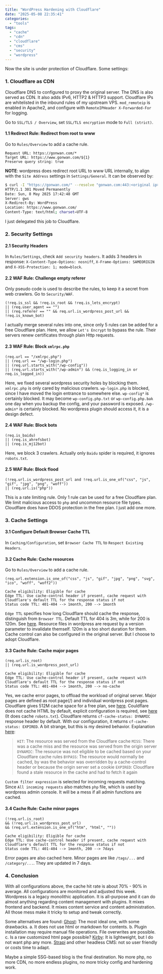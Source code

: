 ```yaml
---
title: "WordPress Hardening with Cloudflare"
date: "2025-05-08 22:35:41"
categories: 
  - "tools"
tags: 
  - "cache"
  - "cdn"
  - "cloudflare"
  - "cms"
  - "security"
  - "wordpress"
---
```


Now the site is under protection of Cloudflare. Some settings:

### 1. Cloudflare as CDN

Cloudflare DNS to configured to proxy the original server. The DNS is also served as CDN. It also adds IPv6, HTTP2 & HTTP3 support. Cloudflare IPs are whitelisted in the inbound rules of my upstream VPS. `mod_remoteip` is enabled in Apache2, and configure with `RemoteIPHeader X-Forwarded-For` for logging.

Go to `SSL/TLS / Overview`, set `SSL/TLS encryption` mode to `Full (strict)`.

#### 1.1 Redirect Rule: Redirect from root to www

Go to `Rules/Overview` to add a cache rule.

```
Request URL: https://gonwan.com/*
Target URL: https://www.gonwan.com/${1}
Preserve query string: true
```

**NOTE**: wordpress does redirect root URL to www URL internally, to align with the `Site Address` settings in `Settings/General`. It can be observed by:

```bash
$ curl -I "https://gonwan.com/" --resolve "gonwan.com:443:<original ip>"
HTTP/1.1 301 Moved Permanently
Date: Sun, 8 May 2025 17:42:48 GMT
Server: gws
X-Redirect-By: WordPress
Location: https://www.gonwan.com/
Content-Type: text/html; charset=UTF-8
```

I just delegated this job to Cloudflare.

### 2. Security Settings

#### 2.1 Security Headers

In `Rules/Settings`, check `Add security headers`. It adds 3 headers in response: `X-Content-Type-Options: nosniff`, `X-Frame-Options: SAMEORIGIN` and `X-XSS-Protection: 1; mode=block`.

#### 2.2 WAF Rule: Challenge empty referer

Only pseudo code is used to describe the rules, to keep it a secret from web crawlers. Go to `Security/WAF`.

```
(!req.is_ssl && !req.is_root && !req.is_lets_encrypt)
|| (req.user_agent == "")
|| (req.referer == "" && req.url.is_wordpress_post_url && !req.is_known_bot)
```

I actually merge several rules into one, since only 5 rules can be added for a free Cloudflare plan. Here, we allow `Let's Encrypt` to bypass the rule. Their servers renew certificates through plain Http requests.

#### 2.3 WAF Rule: Block `xmlrpc.php`

```
(req.url == "/xmlrpc.php")
|| (req.url == "/wp-login.php")
|| (req.url.starts_with("/wp-config"))
|| (req.url.starts_with("/wp-admin") && (req.is_logging_in or req.is_logged_in))
```

Here, we fixed several wordpress security holes by blocking them. `xmlrpc.php` is only cared by malicious crawlers. `wp-login.php` is blocked, since I have moved the login entrance to somewhere else. `wp-config*` is certainly blocked. It may become `wp-config.php.txt` or `wp-config.php.bak` one day when you backup the config, and your password is exposed. `/wp-admin*` is certainly blocked. No wordpress plugin should access it, it is a design defect.

#### 2.4 WAF Rule: Block bots

```
(req.is_baidu)
|| (req.is_ahrefsbot)
|| (req.is_mj12bot)
```

Here, we block 3 crawlers. Actually only `Baidu` spider is required, it ignores `robots.txt`.

#### 2.5 WAF Rule: Block flood

```
(!req.url.is_wordpress_post_url and !req.url.is_one_of("css", "js", "gif", "jpg", "png", "woff"))
|| (req.url.is("php"))
```

This is a rate limiting rule. Only 1 rule can be used for a free Cloudflare plan. We limit malicious access to `php` and uncommon resource file types. Cloudflare does have DDOS protection in the free plan. I just add one more.

### 3. Cache Settings

#### 3.1 Configure Default Browser Cache TTL

In `Caching/Configuration`, set `Browser Cache TTL` to `Respect Existing Headers`.

#### 3.2 Cache Rule: Cache resources

Go to `Rules/Overview` to add a cache rule.

```
(req.url.extension.is_one_of("css", "js", "gif", "jpg", "png", "svg", "ico", "woff", "woff2"))
```

```
Cache eligibility: Eligible for cache
Edge TTL: Use cache-control header if present, cache request with Cloudflare's default TTL for the response status if not
Status code TTL: 401-404 --> 1month, 200 --> 1month
```

`Edge TTL` specifies how long Cloudflare should cache the response, distinguish from `Browser TTL`. Default TTL for 404 is 3m, while for 200 is 120m. See [here](https://developers.cloudflare.com/cache/how-to/configure-cache-status-code/#edge-ttl). Resource files in wordpress are request by a version parameter to invalidate themself. 120m is a too short duration for them. Cache control can also be configured in the original server. But I choose to adopt Cloudflare.

#### 3.3 Cache Rule: Cache major pages

```
(req.url.is_root)
|| (req.url.is_wordpress_post_url)
```

```
Cache eligibility: Eligible for cache
Edge TTL: Use cache-control header if present, cache request with Cloudflare's default TTL for the response status if not
Status code TTL: 401-404 --> 1month, 200 --> no-cache
```

Yes, we cache error pages, to offload the workload of original server. Major pages are defined as root page(/) and individual wordpress post pages. Cloudflare gives 512M cache space for a free plan, see [here](https://developers.cloudflare.com/cache/concepts/default-cache-behavior/#cacheable-size-limits). Couldflare does not cache HTML by default, explicit configuration is required, see [here](https://developers.cloudflare.com/cache/concepts/default-cache-behavior/#default-cached-file-extensions) (It does cache `robots.txt`). Cloudflare returns `cf-cache-status: DYNAMIC` response header by default. With our configuration, it returns `cf-cache-status: EXPIRED`. A bit strange, but this is my desired behavior. Explanation [here](https://www.debugbear.com/docs/cf-cache-status):

> `HIT`: The resource was served from the Cloudflare cache `MISS`: There was a cache miss and the resource was served from the origin server `DYNAMIC`: The resource was not eligible to be cached based on your Cloudflare cache rules `BYPASS`: The resource would normally be cached, by was the behavior was overridden by a cache-control header or because the origin server set a cookie `EXPIRED`: Cloudflare found a stale resource in the cache and had to fetch it again

`Custom filter expression` is selected for incoming requests matching. Since `All incoming requests` also matches `php` file, which is used by wordpress admin console. It will be a mess if all admin functions are cached.

#### 3.4 Cache Rule: Cache minor pages

```
(!req.url.is_root)
&& (!req.url.is_wordpress_post_url)
&& (req.url.extension.is_one_of("htm", "html", ""))
```

```
Cache eligibility: Eligible for cache
Edge TTL: Use cache-control header if present, cache request with Cloudflare's default TTL for the response status if not
Status code TTL: 401-404 --> 1month, 200 --> 7days
```

Error pages are also cached here. Minor pages are like `/tags/...` and `/category/...`. They are updated in 7 days.

### 4. Conclusion

With all configurations above, the cache hit rate is about 70% - 90% in average. All configurations are monitored and adjusted this week. Wordpress is a legacy monolithic application. It is all-purpose and it can do almost anything regarding content management with plugins. It mixes frontend and backend. It mixes content service and content administration. All those mess make it tricky to setup and tweak correctly.

Some alternatives are found: [Ghost](https://ghost.org): The most ideal one, with some drawbacks. a. It does not use html or markdown for contents. b. Plugin installation may require manual file operations. File overwrites are possible. c. Is a raw customized html page possible? [Kirby](https://getkirby.com/): It is lightweight, but I do not want php any more. [Strapi](https://strapi.io/) and other headless CMS: not so user friendly or costs time to adapt.

Maybe a simple SSG-based blog is the final destination. No more php, no more CDN, no more endless plugins, no more tricky config and hardening work.

